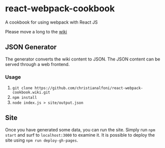 # react-webpack-cookbook
A cookbook for using webpack with React JS

Please move a long to the [wiki](https://github.com/christianalfoni/react-webpack-cookbook/wiki)

## JSON Generator

The generator converts the wiki content to JSON. The JSON content can be served through a web frontend.

### Usage

1. `git clone https://github.com/christianalfoni/react-webpack-cookbook.wiki.git`
2. `npm install`
3. `node index.js > site/output.json`

## Site

Once you have generated some data, you can run the site. Simply run `npm start` and surf to `localhost:3000` to examine it. It is possible to deploy the site using `npm run deploy-gh-pages`.
